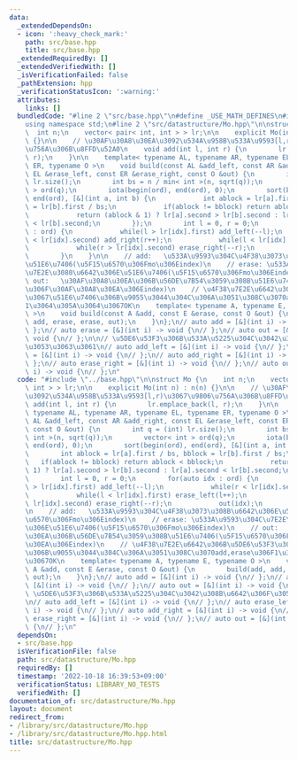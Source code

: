 ```yaml
---
data:
  _extendedDependsOn:
  - icon: ':heavy_check_mark:'
    path: src/base.hpp
    title: src/base.hpp
  _extendedRequiredBy: []
  _extendedVerifiedWith: []
  _isVerificationFailed: false
  _pathExtension: hpp
  _verificationStatusIcon: ':warning:'
  attributes:
    links: []
  bundledCode: "#line 2 \"src/base.hpp\"\n#define _USE_MATH_DEFINES\n#include <bits/stdc++.h>\n\
    using namespace std;\n#line 2 \"src/datastructure/Mo.hpp\"\n\nstruct Mo {\n  \
    \  int n;\n    vector< pair< int, int > > lr;\n\n    explicit Mo(int n) : n(n)\
    \ {}\n\n    // \u30AF\u30A8\u30EA\u3092\u534A\u958B\u533A\u9593[l,r)\u3067\u9806\
    \u756A\u306B\u8FFD\u52A0\n    void add(int l, int r) {\n        lr.emplace_back(l,\
    \ r);\n    }\n\n    template< typename AL, typename AR, typename EL, typename\
    \ ER, typename O >\n    void build(const AL &add_left, const AR &add_right, const\
    \ EL &erase_left, const ER &erase_right, const O &out) {\n        int q = (int)\
    \ lr.size();\n        int bs = n / min< int >(n, sqrt(q));\n        vector< int\
    \ > ord(q);\n        iota(begin(ord), end(ord), 0);\n        sort(begin(ord),\
    \ end(ord), [&](int a, int b) {\n            int ablock = lr[a].first / bs, bblock\
    \ = lr[b].first / bs;\n            if(ablock != bblock) return ablock < bblock;\n\
    \            return (ablock & 1) ? lr[a].second > lr[b].second : lr[a].second\
    \ < lr[b].second;\n        });\n        int l = 0, r = 0;\n        for(auto idx\
    \ : ord) {\n            while(l > lr[idx].first) add_left(--l);\n            while(r\
    \ < lr[idx].second) add_right(r++);\n            while(l < lr[idx].first) erase_left(l++);\n\
    \            while(r > lr[idx].second) erase_right(--r);\n            out(idx);\n\
    \        }\n    }\n\n    // add:   \u533A\u9593\u304C\u4F38\u3073\u308B\u6642\u306E\
    \u51E6\u7406(\u5F15\u6570\u306Fmo\u306Eindex)\n    // erase: \u533A\u9593\u304C\
    \u7E2E\u3080\u6642\u306E\u51E6\u7406(\u5F15\u6570\u306Fmo\u306Eindex)\n    //\
    \ out:   \u30AF\u30A8\u30EA\u306B\u56DE\u7B54\u3059\u308B\u51E6\u7406(\u5F15\u6570\
    \u306F\u30AF\u30A8\u30EA\u306Eindex)\n    // \u4F38\u7E2E\u6642\u306B\u5DE6\u53F3\
    \u3067\u51E6\u7406\u306B\u9055\u3044\u304C\u306A\u3051\u308C\u3070add,erase\u306F\
    1\u3064\u305A\u3064\u3067OK\n    template< typename A, typename E, typename O\
    \ >\n    void build(const A &add, const E &erase, const O &out) {\n        build(add,\
    \ add, erase, erase, out);\n    }\n};\n// auto add = [&](int i) -> void {\n//\
    \ };\n// auto erase = [&](int i) -> void {\n// };\n// auto out = [&](int i) ->\
    \ void {\n// };\n\n// \u5DE6\u53F3\u306B\u533A\u5225\u304C\u3042\u308B\u6642\u306F\
    \u3053\u3063\u3061\n// auto add_left = [&](int i) -> void {\n// };\n// auto erase_left\
    \ = [&](int i) -> void {\n// };\n// auto add_right = [&](int i) -> void {\n//\
    \ };\n// auto erase_right = [&](int i) -> void {\n// };\n// auto out = [&](int\
    \ i) -> void {\n// };\n"
  code: "#include \"../base.hpp\"\n\nstruct Mo {\n    int n;\n    vector< pair< int,\
    \ int > > lr;\n\n    explicit Mo(int n) : n(n) {}\n\n    // \u30AF\u30A8\u30EA\
    \u3092\u534A\u958B\u533A\u9593[l,r)\u3067\u9806\u756A\u306B\u8FFD\u52A0\n    void\
    \ add(int l, int r) {\n        lr.emplace_back(l, r);\n    }\n\n    template<\
    \ typename AL, typename AR, typename EL, typename ER, typename O >\n    void build(const\
    \ AL &add_left, const AR &add_right, const EL &erase_left, const ER &erase_right,\
    \ const O &out) {\n        int q = (int) lr.size();\n        int bs = n / min<\
    \ int >(n, sqrt(q));\n        vector< int > ord(q);\n        iota(begin(ord),\
    \ end(ord), 0);\n        sort(begin(ord), end(ord), [&](int a, int b) {\n    \
    \        int ablock = lr[a].first / bs, bblock = lr[b].first / bs;\n         \
    \   if(ablock != bblock) return ablock < bblock;\n            return (ablock &\
    \ 1) ? lr[a].second > lr[b].second : lr[a].second < lr[b].second;\n        });\n\
    \        int l = 0, r = 0;\n        for(auto idx : ord) {\n            while(l\
    \ > lr[idx].first) add_left(--l);\n            while(r < lr[idx].second) add_right(r++);\n\
    \            while(l < lr[idx].first) erase_left(l++);\n            while(r >\
    \ lr[idx].second) erase_right(--r);\n            out(idx);\n        }\n    }\n\
    \n    // add:   \u533A\u9593\u304C\u4F38\u3073\u308B\u6642\u306E\u51E6\u7406(\u5F15\
    \u6570\u306Fmo\u306Eindex)\n    // erase: \u533A\u9593\u304C\u7E2E\u3080\u6642\
    \u306E\u51E6\u7406(\u5F15\u6570\u306Fmo\u306Eindex)\n    // out:   \u30AF\u30A8\
    \u30EA\u306B\u56DE\u7B54\u3059\u308B\u51E6\u7406(\u5F15\u6570\u306F\u30AF\u30A8\
    \u30EA\u306Eindex)\n    // \u4F38\u7E2E\u6642\u306B\u5DE6\u53F3\u3067\u51E6\u7406\
    \u306B\u9055\u3044\u304C\u306A\u3051\u308C\u3070add,erase\u306F1\u3064\u305A\u3064\
    \u3067OK\n    template< typename A, typename E, typename O >\n    void build(const\
    \ A &add, const E &erase, const O &out) {\n        build(add, add, erase, erase,\
    \ out);\n    }\n};\n// auto add = [&](int i) -> void {\n// };\n// auto erase =\
    \ [&](int i) -> void {\n// };\n// auto out = [&](int i) -> void {\n// };\n\n//\
    \ \u5DE6\u53F3\u306B\u533A\u5225\u304C\u3042\u308B\u6642\u306F\u3053\u3063\u3061\
    \n// auto add_left = [&](int i) -> void {\n// };\n// auto erase_left = [&](int\
    \ i) -> void {\n// };\n// auto add_right = [&](int i) -> void {\n// };\n// auto\
    \ erase_right = [&](int i) -> void {\n// };\n// auto out = [&](int i) -> void\
    \ {\n// };\n"
  dependsOn:
  - src/base.hpp
  isVerificationFile: false
  path: src/datastructure/Mo.hpp
  requiredBy: []
  timestamp: '2022-10-18 16:39:53+09:00'
  verificationStatus: LIBRARY_NO_TESTS
  verifiedWith: []
documentation_of: src/datastructure/Mo.hpp
layout: document
redirect_from:
- /library/src/datastructure/Mo.hpp
- /library/src/datastructure/Mo.hpp.html
title: src/datastructure/Mo.hpp
---
```

